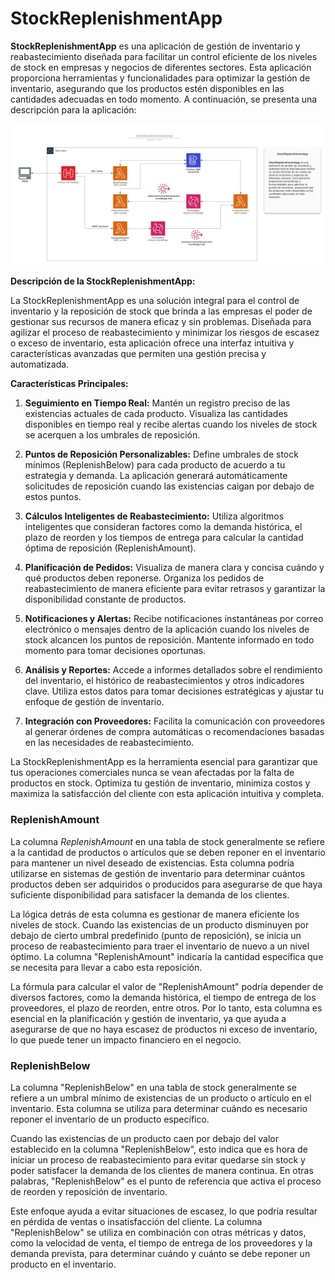 # StockReplenishmentApp

**StockReplenishmentApp** es una aplicación de gestión de inventario y reabastecimiento diseñada para facilitar un control eficiente de los niveles de stock en empresas y negocios de diferentes sectores. Esta aplicación proporciona herramientas y funcionalidades para optimizar la gestión de inventario, asegurando que los productos estén disponibles en las cantidades adecuadas en todo momento. A continuación, se presenta una descripción para la aplicación:

![Image](StockReplenishmentApp.png)

**Descripción de la StockReplenishmentApp:**

La StockReplenishmentApp es una solución integral para el control de inventario y la reposición de stock que brinda a las empresas el poder de gestionar sus recursos de manera eficaz y sin problemas. Diseñada para agilizar el proceso de reabastecimiento y minimizar los riesgos de escasez o exceso de inventario, esta aplicación ofrece una interfaz intuitiva y características avanzadas que permiten una gestión precisa y automatizada.

**Características Principales:**

1. **Seguimiento en Tiempo Real:** Mantén un registro preciso de las existencias actuales de cada producto. Visualiza las cantidades disponibles en tiempo real y recibe alertas cuando los niveles de stock se acerquen a los umbrales de reposición.

2. **Puntos de Reposición Personalizables:** Define umbrales de stock mínimos (ReplenishBelow) para cada producto de acuerdo a tu estrategia y demanda. La aplicación generará automáticamente solicitudes de reposición cuando las existencias caigan por debajo de estos puntos.

3. **Cálculos Inteligentes de Reabastecimiento:** Utiliza algoritmos inteligentes que consideran factores como la demanda histórica, el plazo de reorden y los tiempos de entrega para calcular la cantidad óptima de reposición (ReplenishAmount).

4. **Planificación de Pedidos:** Visualiza de manera clara y concisa cuándo y qué productos deben reponerse. Organiza los pedidos de reabastecimiento de manera eficiente para evitar retrasos y garantizar la disponibilidad constante de productos.

5. **Notificaciones y Alertas:** Recibe notificaciones instantáneas por correo electrónico o mensajes dentro de la aplicación cuando los niveles de stock alcancen los puntos de reposición. Mantente informado en todo momento para tomar decisiones oportunas.

6. **Análisis y Reportes:** Accede a informes detallados sobre el rendimiento del inventario, el histórico de reabastecimientos y otros indicadores clave. Utiliza estos datos para tomar decisiones estratégicas y ajustar tu enfoque de gestión de inventario.

7. **Integración con Proveedores:** Facilita la comunicación con proveedores al generar órdenes de compra automáticas o recomendaciones basadas en las necesidades de reabastecimiento.

La StockReplenishmentApp es la herramienta esencial para garantizar que tus operaciones comerciales nunca se vean afectadas por la falta de productos en stock. Optimiza tu gestión de inventario, minimiza costos y maximiza la satisfacción del cliente con esta aplicación intuitiva y completa.

### ReplenishAmount

La columna *ReplenishAmount* en una tabla de stock generalmente se refiere a la cantidad de productos o artículos que se deben reponer en el inventario para mantener un nivel deseado de existencias. Esta columna podría utilizarse en sistemas de gestión de inventario para determinar cuántos productos deben ser adquiridos o producidos para asegurarse de que haya suficiente disponibilidad para satisfacer la demanda de los clientes.

La lógica detrás de esta columna es gestionar de manera eficiente los niveles de stock. Cuando las existencias de un producto disminuyen por debajo de cierto umbral predefinido (punto de reposición), se inicia un proceso de reabastecimiento para traer el inventario de nuevo a un nivel óptimo. La columna "ReplenishAmount" indicaría la cantidad específica que se necesita para llevar a cabo esta reposición.

La fórmula para calcular el valor de "ReplenishAmount" podría depender de diversos factores, como la demanda histórica, el tiempo de entrega de los proveedores, el plazo de reorden, entre otros. Por lo tanto, esta columna es esencial en la planificación y gestión de inventario, ya que ayuda a asegurarse de que no haya escasez de productos ni exceso de inventario, lo que puede tener un impacto financiero en el negocio.

### ReplenishBelow
La columna "ReplenishBelow" en una tabla de stock generalmente se refiere a un umbral mínimo de existencias de un producto o artículo en el inventario. Esta columna se utiliza para determinar cuándo es necesario reponer el inventario de un producto específico.

Cuando las existencias de un producto caen por debajo del valor establecido en la columna "ReplenishBelow", esto indica que es hora de iniciar un proceso de reabastecimiento para evitar quedarse sin stock y poder satisfacer la demanda de los clientes de manera continua. En otras palabras, "ReplenishBelow" es el punto de referencia que activa el proceso de reorden y reposición de inventario.

Este enfoque ayuda a evitar situaciones de escasez, lo que podría resultar en pérdida de ventas o insatisfacción del cliente. La columna "ReplenishBelow" se utiliza en combinación con otras métricas y datos, como la velocidad de venta, el tiempo de entrega de los proveedores y la demanda prevista, para determinar cuándo y cuánto se debe reponer un producto en el inventario.